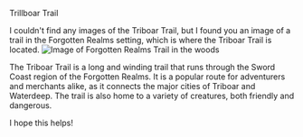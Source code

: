 Trillboar Trail


I couldn't find any images of the Triboar Trail, but I found you an image of a trail in the Forgotten Realms setting, which is where the Triboar Trail is located.
![Image of Forgotten Realms Trail in the woods](https://lh3.googleusercontent.com/bip/APOwr81VDll0m7Rftd3jQUz1ZWL8FtkdOCMTE7CSaaJcVLitZJRNp73aF9VjRPf4As2Vn-l7v_P0nSJJnG5Ky1fxe6ncX7NUFu2cY7-q4-WhxCd7V-wS8rVhLA11JJGY_kKSCOQp9UoEhx4PCy8Oos-hw-s11VDSvxiEQI4xX4HhY1-3iYcg2wwfWCeyK3GZ3RAi8a0JG4Q_en1qZFx4=w250-h200-p)

The Triboar Trail is a long and winding trail that runs through the Sword Coast region of the Forgotten Realms. It is a popular route for adventurers and merchants alike, as it connects the major cities of Triboar and Waterdeep. The trail is also home to a variety of creatures, both friendly and dangerous.

I hope this helps!